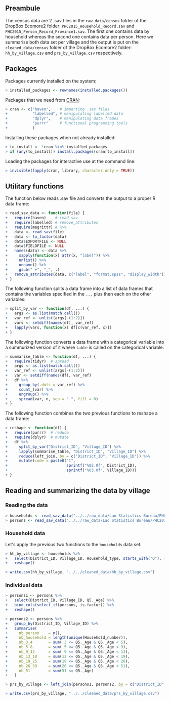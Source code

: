 
<!--
IMAGES:
Insert them with: ![alt text](image.png)
You can also resize them if needed: convert image.png -resize 50% image.png
If you want to center the image, go through HTML code:
<div style="text-align:center"><img src ="image.png"/></div>

REFERENCES:
For references: Put all the bibTeX references in the file "references.bib"
in the current folder and cite the references as @key or [@key] in the text.
Uncomment the bibliography field in the above header and put a "References"
title wherever you want to display the reference list.
-->
Preambule
---------

The census data are 2 .sav files in the `raw_data/census` folder of the DropBox Ecomore2 folder: `PHC2015_Household_Record.sav` and `PHC2015_Person_Record_Province1.sav`. The first one contains data by household whereas the second one contains data per person. Here we summarise both data set per village and the output is put on the `cleaned_data/census` folder of the DropBox Ecomore2 folder: `hh_by_village.csv` and `prs_by_village.csv` respectively.

Packages
--------

Packages currently installed on the system:

``` r
> installed_packages <- rownames(installed.packages())
```

Packages that we need from [CRAN](https://cran.r-project.org):

``` r
> cran <- c("haven",    # importing .sav files
+           "labelled", # manipulating labelled data
+           "dplyr",    # manipulating data frames
+           "purrr"     # functional programming tools
+           )
```

Installing these packages when not already installed:

``` r
> to_install <- !cran %in% installed_packages
> if (any(to_install)) install.packages(cran[to_install])
```

Loading the packages for interactive use at the command line:

``` r
> invisible(lapply(cran, library, character.only = TRUE))
```

Utilitary functions
-------------------

The function below reads .sav file and converts the output to a proper R data frame:

``` r
> read_sav_data <- function(file) {
+   require(haven)    # read_sav
+   require(labelled) # remove_attributes
+   require(magrittr) # %>% 
+   data <- read_sav(file)
+   data <- to_factor(data)
+   data$EXPORTFILE <- NULL
+   data$FIELDFILE <- NULL
+   names(data) <- data %>%
+     sapply(function(x) attr(x, "label")) %>%
+     unlist() %>%
+     unname() %>%
+     gsub(" +", "_", .)
+   remove_attributes(data, c("label", "format.spss", "display_width"))
+ }
```

The following function splits a data frame into a list of data frames that contains the variables specified in the `...` plus then each on the other variables:

``` r
> split_by_var <- function(df, ...) {
+   args <- as.list(match.call())
+   var_ref <- unlist(args[-(1:2)])
+   vars <- setdiff(names(df), var_ref)
+   lapply(vars, function(x) df[c(var_ref, x)])
+ }
```

The following function converts a data frame with a categorical variable into a summurized version of it where `table` is called on the categorical variable:

``` r
> summarise_table <- function(df, ...) {
+   require(tidyr)  # spread
+   args <- as.list(match.call())
+   var_ref <- unlist(args[-(1:2)])
+   var <- setdiff(names(df), var_ref)
+   df %>%
+     group_by(.dots = var_ref) %>%
+     count_(var) %>%
+     ungroup() %>%
+     spread(var, n, sep = "_", fill = 0)
+ }
```

The following function combines the two previous functions to reshape a data frame:

``` r
> reshape <- function(df) {
+   require(purrr)  # reduce
+   require(dplyr)  # mutate
+   df %>%
+     split_by_var("District_ID", "Village_ID") %>%
+     lapply(summarise_table, "District_ID", "Village_ID") %>% 
+     reduce(left_join, by = c("District_ID", "Village_ID")) %>% 
+     mutate(code = paste0("1",
+                          sprintf("%02.0f", District_ID),
+                          sprintf("%03.0f", Village_ID)))
+ }
```

Reading and summarizing the data by village
-------------------------------------------

### Reading the data

``` r
> households <- read_sav_data("../../raw_data/Lao Statistics Bureau/PHC2015_Household_Record.sav")
> persons <- read_sav_data("../../raw_data/Lao Statistics Bureau/PHC2015_Person_Record_Province1.sav")
```

### Household data

Let's apply the previous two functions to the `households` data set:

``` r
> hh_by_village <- households %>%
+   select(District_ID, Village_ID, Household_type, starts_with("Q"), -matches("Q61|2|3")) %>% 
+   reshape()
```

``` r
> write.csv(hh_by_village, "../../cleaned_data/hh_by_village.csv")
```

### Individual data

``` r
> persons1 <- persons %>%
+   select(District_ID, Village_ID, Q5._Age) %>% 
+   bind_cols(select_if(persons, is.factor)) %>% 
+   reshape()
```

``` r
> persons2 <- persons %>%
+   group_by(District_ID, Village_ID) %>% 
+   summarise(
+     nb_person    = n(),
+     nb_household = length(unique(Household_number)),
+     nb_3_4       = sum( 3 <= Q5._Age & Q5._Age < 5),
+     nb_5_8       = sum( 5 <= Q5._Age & Q5._Age < 9),
+     nb_9_12      = sum( 9 <= Q5._Age & Q5._Age < 13),
+     nb_13_18     = sum(13 <= Q5._Age & Q5._Age < 19),
+     nb_19_25     = sum(19 <= Q5._Age & Q5._Age < 26),
+     nb_26_50     = sum(26 <= Q5._Age & Q5._Age < 51),
+     nb_51        = sum(51 <= Q5._Age)
+   )
```

``` r
> prs_by_village <- left_join(persons1, persons2, by = c("District_ID", "Village_ID"))
```

``` r
> write.csv(prs_by_village, "../../cleaned_data/prs_by_village.csv")
```
